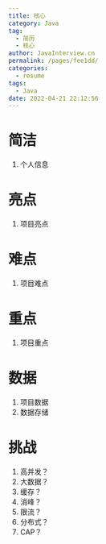 ```yaml
---
title: 核心
category: Java
tag: 
  - 简历
  - 核心
author: JavaInterview.cn
permalink: /pages/fee1dd/
categories: 
  - resume
tags: 
  - Java
date: 2022-04-21 22:12:56
---
```



# 简洁
1. 个人信息

# 亮点
1. 项目亮点

# 难点
1. 项目难点

# 重点
1. 项目重点

# 数据
1. 项目数据
2. 数据存储

# 挑战
1. 高并发？
2. 大数据？
3. 缓存？
4. 消峰？
5. 限流？
6. 分布式？
7. CAP？


